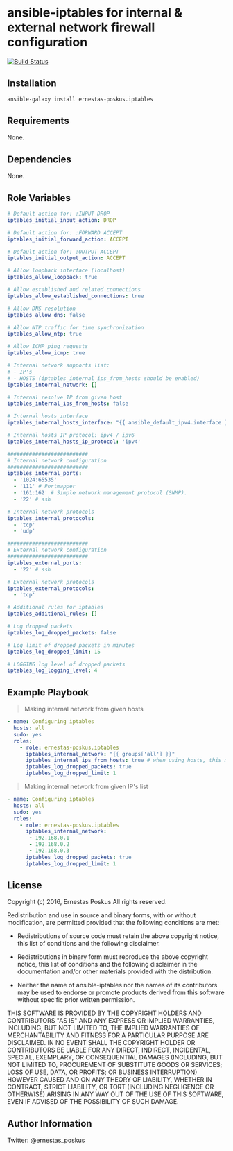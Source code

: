ansible-iptables for internal & external network firewall configuration
=========

[![Build Status](https://travis-ci.org/ernestas-poskus/ansible-iptables.svg?branch=master)](https://travis-ci.org/ernestas-poskus/ansible-iptables)

Installation
------------

``` bash
ansible-galaxy install ernestas-poskus.iptables
```

Requirements
------------

None.

Dependencies
------------

None.


Role Variables
--------------

```yaml
# Default action for: :INPUT DROP
iptables_initial_input_action: DROP

# Default action for: :FORWARD ACCEPT
iptables_initial_forward_action: ACCEPT

# Default action for: :OUTPUT ACCEPT
iptables_initial_output_action: ACCEPT

# Allow loopback interface (localhost)
iptables_allow_loopback: true

# Allow established and related connections
iptables_allow_established_connections: true

# Allow DNS resolution
iptables_allow_dns: false

# Allow NTP traffic for time synchronization
iptables_allow_ntp: true

# Allow ICMP ping requests
iptables_allow_icmp: true

# Internal network supports list:
# - IP's
# - HOSTS (iptables_internal_ips_from_hosts should be enabled)
iptables_internal_network: []

# Internal resolve IP from given host
iptables_internal_ips_from_hosts: false

# Internal hosts interface
iptables_internal_hosts_interface: "{{ ansible_default_ipv4.interface }}"

# Internal hosts IP protocol: ipv4 / ipv6
iptables_internal_hosts_ip_protocol: 'ipv4'

##########################
# Internal network configuration
##########################
iptables_internal_ports:
  - '1024:65535'
  - '111' # Portmapper
  - '161:162' # Simple network management protocol (SNMP).
  - '22' # ssh

# Internal network protocols
iptables_internal_protocols:
  - 'tcp'
  - 'udp'

##########################
# External network configuration
##########################
iptables_external_ports:
  - '22' # ssh

# External network protocols
iptables_external_protocols:
  - 'tcp'

# Additional rules for iptables
iptables_additional_rules: []

# Log dropped packets
iptables_log_dropped_packets: false

# Log limit of dropped packets in minutes
iptables_log_dropped_limit: 15

# LOGGING log level of dropped packets
iptables_log_logging_level: 4
```

Example Playbook
----------------

> Making internal network from given hosts

```yaml
- name: Configuring iptables
  hosts: all
  sudo: yes
  roles:
    - role: ernestas-poskus.iptables
      iptables_internal_network: "{{ groups['all'] }}"
      iptables_internal_ips_from_hosts: true # when using hosts, this must be enabled
      iptables_log_dropped_packets: true
      iptables_log_dropped_limit: 1
```

> Making internal network from given IP's list

```yaml
- name: Configuring iptables
  hosts: all
  sudo: yes
  roles:
    - role: ernestas-poskus.iptables
      iptables_internal_network:
       - 192.168.0.1
       - 192.168.0.2
       - 192.168.0.3
      iptables_log_dropped_packets: true
      iptables_log_dropped_limit: 1
```

License
-------

Copyright (c) 2016, Ernestas Poskus
All rights reserved.

Redistribution and use in source and binary forms, with or without
modification, are permitted provided that the following conditions are met:

* Redistributions of source code must retain the above copyright notice, this
  list of conditions and the following disclaimer.

* Redistributions in binary form must reproduce the above copyright notice,
  this list of conditions and the following disclaimer in the documentation
  and/or other materials provided with the distribution.

* Neither the name of ansible-iptables nor the names of its
  contributors may be used to endorse or promote products derived from
  this software without specific prior written permission.

THIS SOFTWARE IS PROVIDED BY THE COPYRIGHT HOLDERS AND CONTRIBUTORS "AS IS"
AND ANY EXPRESS OR IMPLIED WARRANTIES, INCLUDING, BUT NOT LIMITED TO, THE
IMPLIED WARRANTIES OF MERCHANTABILITY AND FITNESS FOR A PARTICULAR PURPOSE ARE
DISCLAIMED. IN NO EVENT SHALL THE COPYRIGHT HOLDER OR CONTRIBUTORS BE LIABLE
FOR ANY DIRECT, INDIRECT, INCIDENTAL, SPECIAL, EXEMPLARY, OR CONSEQUENTIAL
DAMAGES (INCLUDING, BUT NOT LIMITED TO, PROCUREMENT OF SUBSTITUTE GOODS OR
SERVICES; LOSS OF USE, DATA, OR PROFITS; OR BUSINESS INTERRUPTION) HOWEVER
CAUSED AND ON ANY THEORY OF LIABILITY, WHETHER IN CONTRACT, STRICT LIABILITY,
OR TORT (INCLUDING NEGLIGENCE OR OTHERWISE) ARISING IN ANY WAY OUT OF THE USE
OF THIS SOFTWARE, EVEN IF ADVISED OF THE POSSIBILITY OF SUCH DAMAGE.

Author Information
------------------

Twitter: @ernestas_poskus
